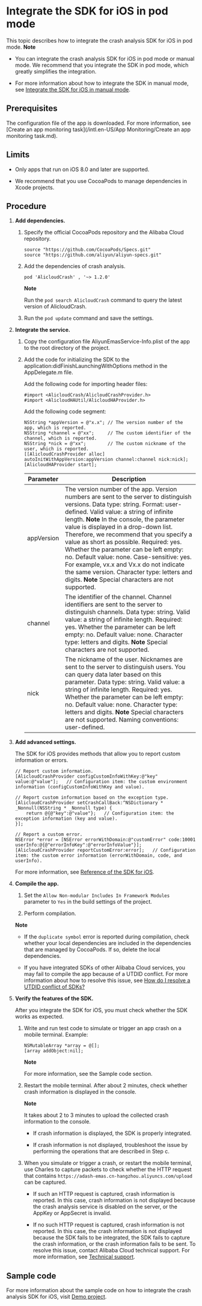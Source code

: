 Integrate the SDK for iOS in pod mode 
==========================================================

This topic describes how to integrate the crash analysis SDK for iOS in pod mode.
**Note**



* You can integrate the crash analysis SDK for iOS in pod mode or manual mode. We recommend that you integrate the SDK in pod mode, which greatly simplifies the integration.

  

* For more information about how to integrate the SDK in manual mode, see [Integrate the SDK for iOS in manual mode]().

  




Prerequisites 
----------------------------------

The configuration file of the app is downloaded. For more information, see [Create an app monitoring task](/intl.en-US/App Monitoring/Create an app monitoring task.md).

Limits 
---------------------------

* Only apps that run on iOS 8.0 and later are supported.

  

* We recommend that you use CocoaPods to manage dependencies in Xcode projects.

  




Procedure 
------------------------------

1. **Add dependencies.** 

   1. Specify the official CocoaPods repository and the Alibaba Cloud repository.

          source "https://github.com/CocoaPods/Specs.git"
          source "https://github.com/aliyun/aliyun-specs.git"

      
   
   2. Add the dependencies of crash analysis.

          pod 'AlicloudCrash' , '~> 1.2.0'

      
      **Note**

      Run the `pod search AlicloudCrash` command to query the latest version of AlicloudCrash.
      
   
   3. Run the `pod update` command and save the settings.

      
   

   

2. **Integrate the service.** 

   1. Copy the configuration file AliyunEmasService-Info.plist of the app to the root directory of the project.

      
   
   2. Add the code for initializing the SDK to the application:didFinishLaunchingWithOptions method in the AppDelegate.m file.

      Add the following code for importing header files:

          #import <AlicloudCrash/AlicloudCrashProvider.h>
          #import <AlicloudHAUtil/AlicloudHAProvider.h>

      

      Add the following code segment:

          NSString *appVersion = @"x.x"; // The version number of the app, which is reported.
          NSString *channel = @"xx";     // The custom identifier of the channel, which is reported.
          NSString *nick = @"xx";        // The custom nickname of the user, which is reported.
          [[AlicloudCrashProvider alloc] autoInitWithAppVersion:appVersion channel:channel nick:nick];
          [AlicloudHAProvider start];

      

      | Parameter  |                                                                                                                                                                                                                                                                                                                                                                  Description                                                                                                                                                                                                                                                                                                                                                                  |
      |------------|-----------------------------------------------------------------------------------------------------------------------------------------------------------------------------------------------------------------------------------------------------------------------------------------------------------------------------------------------------------------------------------------------------------------------------------------------------------------------------------------------------------------------------------------------------------------------------------------------------------------------------------------------------------------------------------------------------------------------------------------------|
      | appVersion | The version number of the app. Version numbers are sent to the server to distinguish versions. Data type: string. Format: user-defined. Valid value: a string of infinite length. **Note** In the console, the parameter value is displayed in a drop-down list. Therefore, we recommend that you specify a value as short as possible. Required: yes. Whether the parameter can be left empty: no. Default value: none. Case-sensitive: yes. For example, vx.x and Vx.x do not indicate the same version. Character type: letters and digits. **Note** Special characters are not supported. |
      | channel    | The identifier of the channel. Channel identifiers are sent to the server to distinguish channels. Data type: string. Valid value: a string of infinite length. Required: yes. Whether the parameter can be left empty: no. Default value: none. Character type: letters and digits. **Note** Special characters are not supported.                                                                                                                                                                                                                                                                                           |
      | nick       | The nickname of the user. Nicknames are sent to the server to distinguish users. You can query data later based on this parameter. Data type: string. Valid value: a string of infinite length. Required: yes. Whether the parameter can be left empty: no. Default value: none. Character type: letters and digits. **Note** Special characters are not supported. Naming conventions: user-defined.                                                                                                                                                                                                                         |

      
   

   

3. **Add advanced settings.** 

   The SDK for iOS provides methods that allow you to report custom information or errors.

       // Report custom information.
       [AlicloudCrashProvider configCustomInfoWithKey:@"key" value:@"value"];   // Configuration item: the custom environment information (configCustomInfoWithKey and value).
       
       // Report custom information based on the exception type.
       [AlicloudCrashProvider setCrashCallBack:^NSDictionary * _Nonnull(NSString * _Nonnull type) {
           return @{@"key":@"value"};   // Configuration item: the exception information (key and value).
       }];
       
       // Report a custom error.
       NSError *error = [NSError errorWithDomain:@"customError" code:10001 userInfo:@{@"errorInfoKey":@"errorInfoValue"}];
       [AlicloudCrashProvider reportCustomError:error];   // Configuration item: the custom error information (errorWithDomain, code, and userInfo).

   

   For more information, see [Reference of the SDK for iOS]().
   

4. **Compile the app.** 

   1. Set the `Allow Non-modular Includes In Framework Modules` parameter to `Yes` in the build settings of the project.

      
   
   2. Perform compilation.

      
   

   
   **Note**

   
   * If the `duplicate symbol` error is reported during compilation, check whether your local dependencies are included in the dependencies that are managed by CocoaPods. If so, delete the local dependencies.

     
   
   * If you have integrated SDKs of other Alibaba Cloud services, you may fail to compile the app because of a UTDID conflict. For more information about how to resolve this issue, see [How do I resolve a UTDID conflict of SDKs?](https://help.aliyun.com/document_detail/172616.html)

     
   

   
   

5. **Verify the features of the SDK.** 

   After you integrate the SDK for iOS, you must check whether the SDK works as expected.
   1. Write and run test code to simulate or trigger an app crash on a mobile terminal. Example:

          NSMutableArray *array = @[];
          [array addObject:nil];

      
      **Note**

      For more information, see the Sample code section.
      
   
   2. Restart the mobile terminal. After about 2 minutes, check whether crash information is displayed in the console.

      **Note**

      It takes about 2 to 3 minutes to upload the collected crash information to the console.
      * If crash information is displayed, the SDK is properly integrated.

        
      
      * If crash information is not displayed, troubleshoot the issue by performing the operations that are described in Step c.

        
      

      
   
   3. When you simulate or trigger a crash, or restart the mobile terminal, use Charles to capture packets to check whether the HTTP request that contains `https://adash-emas.cn-hangzhou.aliyuncs.com/upload` can be captured.

      * If such an HTTP request is captured, crash information is reported. In this case, crash information is not displayed because the crash analysis service is disabled on the server, or the AppKey or AppSecret is invalid.

        
      
      * If no such HTTP request is captured, crash information is not reported. In this case, the crash information is not displayed because the SDK fails to be integrated, the SDK fails to capture the crash information, or the crash information fails to be sent. To resolve this issue, contact Alibaba Cloud technical support. For more information, see [Technical support](/intl.en-US/.md).

        
      

      
   

   




Sample code 
--------------------------------

For more information about the sample code on how to integrate the crash analysis SDK for iOS, visit [Demo project](https://github.com/aliyun/alicloud-android-demo/tree/master/ha_android_demo?spm=a2c4g.11186623.2.27.789073c8I6rfk5).
